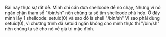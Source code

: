 Bài này thực sự rất dễ.
Mình chỉ cần đưa shellcode để nó chạy, Nhưng vì nó ngăn chặn tham số "/bin/sh" nên chúng ta sẽ tìm shellcode phù hợp.
Ở đây mình lấy 1 shellcode: setuid(0) và sao đó là shell "/bin/sh" 
Vì sao phải dùng setuid(0), vì chương trình đã setuid ngăn không cho mình thực thi "/bin/sh" nên chúng ta sẽ cho nó về giá trị mặc định.